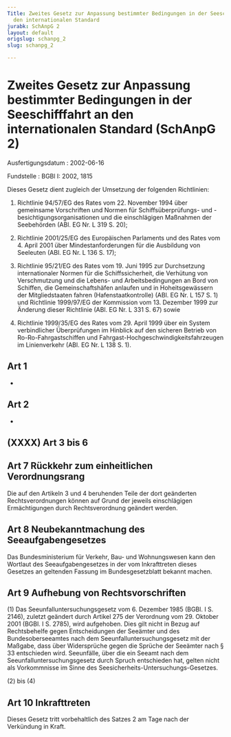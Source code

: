 ```yaml
---
Title: Zweites Gesetz zur Anpassung bestimmter Bedingungen in der Seeschifffahrt an
  den internationalen Standard
jurabk: SchAnpG 2
layout: default
origslug: schanpg_2
slug: schanpg_2

---
```


# Zweites Gesetz zur Anpassung bestimmter Bedingungen in der Seeschifffahrt an den internationalen Standard (SchAnpG 2)

Ausfertigungsdatum
:   2002-06-16

Fundstelle
:   BGBl I: 2002, 1815

Dieses Gesetz dient zugleich der Umsetzung der folgenden Richtlinien:

1.  Richtlinie 94/57/EG des Rates vom 22. November 1994 über gemeinsame Vorschriften und Normen für Schiffsüberprüfungs- und -besichtigungsorganisationen und die einschlägigen Maßnahmen der Seebehörden (ABl. EG Nr. L 319 S. 20);


2.  Richtlinie 2001/25/EG des Europäischen Parlaments und des Rates vom 4. April 2001 über Mindestanforderungen für die Ausbildung von Seeleuten (ABl. EG Nr. L 136 S. 17);


3.  Richtlinie 95/21/EG des Rates vom 19. Juni 1995 zur Durchsetzung internationaler Normen für die Schiffssicherheit, die Verhütung von Verschmutzung und die Lebens- und Arbeitsbedingungen an Bord von Schiffen, die Gemeinschaftshäfen anlaufen und in Hoheitsgewässern der Mitgliedstaaten fahren (Hafenstaatkontrolle) (ABl. EG Nr. L 157 S. 1) und Richtlinie 1999/97/EG der Kommission vom 13. Dezember 1999 zur Änderung dieser Richtlinie (ABl. EG Nr. L 331 S. 67) sowie


4.  Richtlinie 1999/35/EG des Rates vom 29. April 1999 über ein System verbindlicher Überprüfungen im Hinblick auf den sicheren Betrieb von Ro-Ro-Fahrgastschiffen und Fahrgast-Hochgeschwindigkeitsfahrzeugen im Linienverkehr (ABl. EG Nr. L 138 S. 1).





## Art 1

-


## Art 2

-


## (XXXX) Art 3 bis 6



## Art 7 Rückkehr zum einheitlichen Verordnungsrang

Die auf den Artikeln 3 und 4 beruhenden Teile der dort geänderten Rechtsverordnungen können auf Grund der jeweils einschlägigen Ermächtigungen durch Rechtsverordnung geändert werden.


## Art 8 Neubekanntmachung des Seeaufgabengesetzes

Das Bundesministerium für Verkehr, Bau- und Wohnungswesen kann den Wortlaut des Seeaufgabengesetzes in der vom Inkrafttreten dieses Gesetzes an geltenden Fassung im Bundesgesetzblatt bekannt machen.


## Art 9 Aufhebung von Rechtsvorschriften

(1) Das Seeunfalluntersuchungsgesetz vom 6. Dezember 1985 (BGBl. I S. 2146), zuletzt geändert durch Artikel 275 der Verordnung vom 29. Oktober 2001 (BGBl. I S. 2785), wird aufgehoben. Dies gilt nicht in Bezug auf Rechtsbehelfe gegen Entscheidungen der Seeämter und des Bundesoberseeamtes nach dem Seeunfalluntersuchungsgesetz mit der Maßgabe, dass über Widersprüche gegen die Sprüche der Seeämter nach § 33 entschieden wird. Seeunfälle, über die ein Seeamt nach dem Seeunfalluntersuchungsgesetz durch Spruch entschieden hat, gelten nicht als Vorkommnisse im Sinne des Seesicherheits-Untersuchungs-Gesetzes.

(2) bis (4)


## Art 10 Inkrafttreten

Dieses Gesetz tritt vorbehaltlich des Satzes 2 am Tage nach der Verkündung in Kraft.

